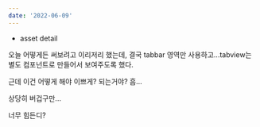 ```yaml
---
date: '2022-06-09'
---
```


- asset detail

오늘 어떻게든 써보려고 이리저리 했는데, 결국 tabbar 영역만 사용하고...tabview는 별도 컴포넌트로 만들어서 보여주도록 했다.

근데 이건 어떻게 해야 이쁘게? 되는거야? 흠...

상당히 버겁구만...

너무 힘든디?
